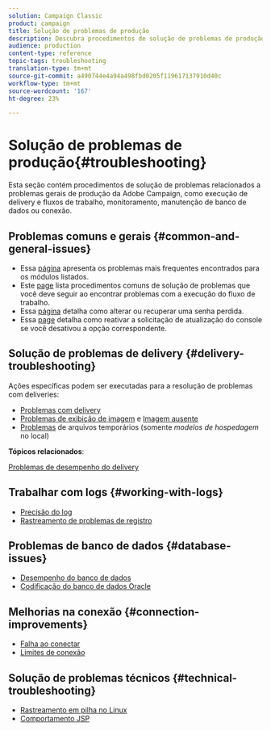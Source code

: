 ```yaml
---
solution: Campaign Classic
product: campaign
title: Solução de problemas de produção
description: Descubra procedimentos de solução de problemas de produção relacionados ao procedimento de configuração, monitoramento, upgrade, processamento de dados e manutenção do banco de dados da Adobe Campaign.
audience: production
content-type: reference
topic-tags: troubleshooting
translation-type: tm+mt
source-git-commit: a490744e4a94a498fbd0205f119617137910d40c
workflow-type: tm+mt
source-wordcount: '167'
ht-degree: 23%

---
```



# Solução de problemas de produção{#troubleshooting}

Esta seção contém procedimentos de solução de problemas relacionados a problemas gerais de produção da Adobe Campaign, como execução de delivery e fluxos de trabalho, monitoramento, manutenção de banco de dados ou conexão.

## Problemas comuns e gerais {#common-and-general-issues}

* Essa [página](../../production/using/modules-and-frequent-issues.md) apresenta os problemas mais frequentes encontrados para os módulos listados.
* Este [page](../../production/using/workflow-execution.md) lista procedimentos comuns de solução de problemas que você deve seguir ao encontrar problemas com a execução do fluxo de trabalho.
* Essa [página](../../production/using/lost-password.md) detalha como alterar ou recuperar uma senha perdida.
* Essa [page](../../production/using/console-update.md) detalha como reativar a solicitação de atualização do console se você desativou a opção correspondente.

## Solução de problemas de delivery {#delivery-troubleshooting}

Ações específicas podem ser executadas para a resolução de problemas com deliveries:
* [Problemas com delivery](../../production/using/performance-and-throughput-issues.md#deliverability_issues)
* [Problemas de exibição de imagem](../../production/using/image-display-issues.md) e [Imagem ausente](../../production/using/images-missing.md)
* [Problemas](../../production/using/temporary-files.md)  de arquivos temporários (somente *modelos de hospedagem* no local)

**Tópicos relacionados**:

[Problemas de desempenho do delivery](../../delivery/using/delivery-performances.md)

## Trabalhar com logs {#working-with-logs}

* [Precisão do log](../../production/using/log-precision.md)
* [Rastreamento de problemas de registro](../../production/using/tracking-logs-issues.md)

## Problemas de banco de dados {#database-issues}

* [Desempenho do banco de dados](../../production/using/database-performances.md)
* [Codificação do banco de dados Oracle](../../production/using/encoding-of-the-oracle-database.md)

## Melhorias na conexão {#connection-improvements}

* [Falha ao conectar](../../production/using/failure-to-connect.md)
* [Limites de conexão](../../production/using/connection-thresholds.md)

## Solução de problemas técnicos {#technical-troubleshooting}

* [Rastreamento em pilha no Linux](../../production/using/stack-trace-in-linux.md)
* [Comportamento JSP](../../production/using/jsp-behavior.md)
<!-- * [Locating Tomcat version](../../production/using/locate-tomcat-version.md)-->